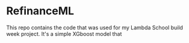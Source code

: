 # RefinanceML
This repo contains the code that was used for my Lambda School build week project. It's a simple XGboost model that 
